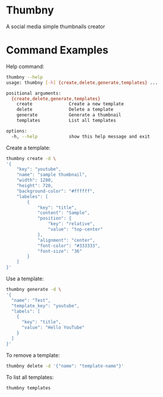 # Thumbny
A social media simple thumbnails creator

# Command Examples


Help command:
```bash
thumbny --help
usage: thumbny [-h] {create,delete,generate,templates} ...

positional arguments:
  {create,delete,generate,templates}
    create              Create a new template
    delete              Delete a template
    generate            Generate a thumbnail
    templates           List all templates

options:
  -h, --help            show this help message and exit
```

Create a template:
```bash
thumbny create -d \
'{
    "key": "youtube",
    "name": "sample thumbnail",
    "width": 1280,
    "height": 720,
    "background-color": "#ffffff",
    "labeles": [
        {
            "key": "title",
            "content": "Sample",
            "position": {
                "key": "relative",
                "value": "top-center"
            },
            "alignment": "center",
            "font-color": "#333333",
            "font-size": "36"
        }
    ]
}'
```

Use a template:
```bash
thumbny generate -d \
'{
  "name": "Test",
  "template_key": "youtube",
  "labels": [
    {
      "key": "title",
      "value": "Hello YouTube"
    }
  ]
}'
```

To remove a template:
```bash
thumbny delete -d '{"name": "template-name"}'
```

To list all templates:
```bash
thumbny templates
```
